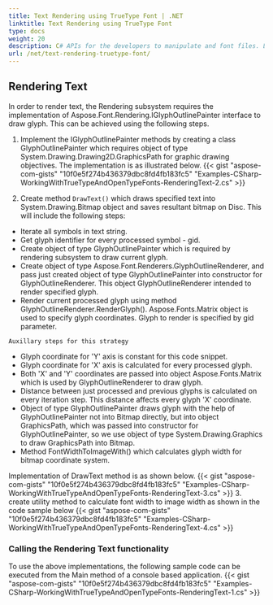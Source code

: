 ```yaml
---
title: Text Rendering using TrueType Font | .NET
linktitle: Text Rendering using TrueType Font
type: docs
weight: 20
description: C# APIs for the developers to manipulate and font files. Learn the fundamentals on how to render TrueType and OpenType fonts within .NET products.
url: /net/text-rendering-truetype-font/
---
```


## **Rendering Text**

In order to render text, the Rendering subsystem requires the implementation of  Aspose.Font.Rendering.IGlyphOutlinePainter interface to draw glyph. This can be achieved using the following steps.

 1. Implement the IGlyphOutlinePainter methods by creating a class GlyphOutlinePainter which requires object of type System.Drawing.Drawing2D.GraphicsPath for graphic drawing objectives. The implementation is as illustrated below.
 {{< gist "aspose-com-gists" "10f0e5f274b436379dbc8fd4fb183fc5" "Examples-CSharp-WorkingWithTrueTypeAndOpenTypeFonts-RenderingText-2.cs" >}}

 1. Create method `DrawText()` which draws specified text into System.Drawing.Bitmap object and saves resultant bitmap on Disc. This will include the following steps:
 * Iterate all symbols in text string.
 * Get glyph identifier for every processed symbol - gid.
 * Create object of type GlyphOutlinePainter which is required by rendering subsystem to draw current glyph.
 * Create object of type Aspose.Font.Renderers.GlyphOutlineRenderer, and pass  just created object of type GlyphOutlinePainter into constructor for GlyphOutlineRenderer. This object GlyphOutlineRenderer intended to render specified glyph.
 * Render current processed glyph using method GlyphOutlineRenderer.RenderGlyph(). Aspose.Fonts.Matrix object is used to specify glyph coordinates.  Glyph to render is specified by gid parameter.

 `Auxillary steps for this strategy`

 * Glyph coordinate for 'Y' axis is constant for this code snippet.
 * Glyph coordinate for 'X' axis is calculated for every processed glyph.
 * Both 'X' and 'Y' coordinates are passed into object Aspose.Fonts.Matrix which is used by GlyphOutlineRenderer to draw glyph.
 * Distance between just processed and previous glyphs is calculated on every iteration step. This distance affects every glyph 'X' coordinate.
 * Object of type GlyphOutlinePainter draws glyph with the help of GlyphOutlinePainter not into Bitmap directly, but into object GraphicsPath, which was passed into constructor for GlyphOutlinePainter, so we use object of type System.Drawing.Graphics to draw GraphicsPath into Bitmap.
 * Method FontWidthToImageWith() which calculates glyph width for bitmap coordinate system.

 Implementation of DrawText method is as shown below.
 {{< gist "aspose-com-gists" "10f0e5f274b436379dbc8fd4fb183fc5" "Examples-CSharp-WorkingWithTrueTypeAndOpenTypeFonts-RenderingText-3.cs" >}}
 3. create utility method to calculate font width to image width as shown in the code sample below
  {{< gist "aspose-com-gists" "10f0e5f274b436379dbc8fd4fb183fc5" "Examples-CSharp-WorkingWithTrueTypeAndOpenTypeFonts-RenderingText-4.cs" >}}

### Calling the Rendering Text functionality
To use the above implementations, the following sample code can be executed from the Main method of a console based application.
{{< gist "aspose-com-gists" "10f0e5f274b436379dbc8fd4fb183fc5" "Examples-CSharp-WorkingWithTrueTypeAndOpenTypeFonts-RenderingText-1.cs" >}}
